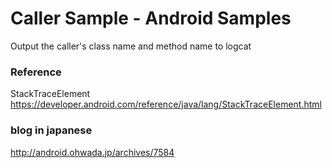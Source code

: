 Caller Sample - Android Samples
===============

Output the caller's class name and method name to logcat
 <br/>

### Reference <br/>
StackTraceElement <br/>
https://developer.android.com/reference/java/lang/StackTraceElement.html <br/>

### blog in japanese <br/>
http://android.ohwada.jp/archives/7584


